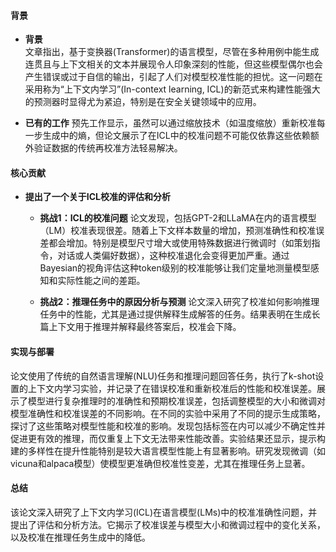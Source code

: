 #### 背景
- **背景**       
    文章指出，基于变换器(Transformer)的语言模型，尽管在多种用例中能生成连贯且与上下文相关的文本并展现令人印象深刻的性能，但这些模型偶尔也会产生错误或过于自信的输出，引起了人们对模型校准性能的担忧。这一问题在采用称为“上下文内学习”(In-context learning, ICL)的新范式来构建性能强大的预测器时显得尤为紧迫，特别是在安全关键领域中的应用。

- **已有的工作**
    预先工作显示，虽然可以通过缩放技术（如温度缩放）重新校准每一步生成中的熵，但论文展示了在ICL中的校准问题不可能仅依靠这些依赖额外验证数据的传统再校准方法轻易解决。

#### 核心贡献
- **提出了一个关于ICL校准的评估和分析**
    - **挑战1：ICL的校准问题**
        论文发现，包括GPT-2和LLaMA在内的语言模型（LM）校准表现很差。随着上下文样本数量的增加，预测准确性和校准误差都会增加。特别是模型尺寸增大或使用特殊数据进行微调时（如策划指令，对话或人类偏好数据），这种校准退化会变得更加严重。通过Bayesian的视角评估这种token级别的校准能够让我们定量地测量模型感知和实际性能之间的差距。

    - **挑战2：推理任务中的原因分析与预测**
        论文深入研究了校准如何影响推理任务中的性能，尤其是通过提供解释生成解答的任务。结果表明在生成长篇上下文用于推理并解释最终答案后，校准会下降。

#### 实现与部署
论文使用了传统的自然语言理解(NLU)任务和推理问题回答任务，执行了k-shot设置的上下文内学习实验，并记录了在错误校准和重新校准后的性能和校准误差。展示了模型进行复杂推理时的准确性和预期校准误差，包括调整模型的大小和微调对模型准确性和校准误差的不同影响。在不同的实验中采用了不同的提示生成策略，探讨了这些策略对模型性能和校准的影响。发现包括标签在内可以减少不确定性并促进更有效的推理，而仅重复上下文无法带来性能改善。实验结果还显示，提示构建的多样性在提升性能特别是较大语言模型性能上有显著影响。研究发现微调（如vicuna和alpaca模型）使模型更准确但校准性变差，尤其在推理任务上显著。

#### 总结
该论文深入研究了上下文内学习(ICL)在语言模型(LMs)中的校准准确性问题，并提出了评估和分析方法。它揭示了校准误差与模型大小和微调过程中的变化关系，以及校准在推理任务生成中的降低。